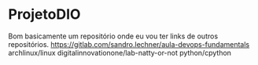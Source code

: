 # ProjetoDIO
Bom basicamente um repositório onde eu vou ter links de outros repositórios.
https://gitlab.com/sandro.lechner/aula-devops-fundamentals
archlinux/linux
digitalinnovationone/lab-natty-or-not
python/cpython
